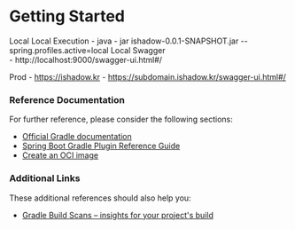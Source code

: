 # Getting Started

Local
    Local Execution
    - java - jar ishadow-0.0.1-SNAPSHOT.jar --spring.profiles.active=local
    Local Swagger    
    - http://localhost:9000/swagger-ui.html#/

Prod
    - https://ishadow.kr
    - https://subdomain.ishadow.kr/swagger-ui.html#/

### Reference Documentation

For further reference, please consider the following sections:

* [Official Gradle documentation](https://docs.gradle.org)
* [Spring Boot Gradle Plugin Reference Guide](https://docs.spring.io/spring-boot/docs/2.5.3/gradle-plugin/reference/html/)
* [Create an OCI image](https://docs.spring.io/spring-boot/docs/2.5.3/gradle-plugin/reference/html/#build-image)

### Additional Links

These additional references should also help you:

* [Gradle Build Scans – insights for your project's build](https://scans.gradle.com#gradle)

